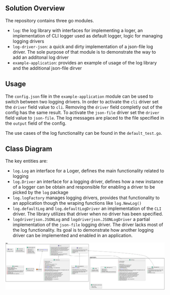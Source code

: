 ## Solution Overview
The repository contains three go modules. 
* `log`: the log library with interfaces for implementing a loger, an implementation of CLI logger used as default logger, logic for managing logging drivers
* `log-driver-json`: a quick and dirty implementation of a json-file log driver. The sole purpose of that module is to demonstrate the way to add an additonal log driver
* `example-application`: provides an example of usage of the log library and the additional json-file dirver

## Usage
The `config.json` file in the `example-application` module can be used to switch between two logging drivers. In order to activate the `cli` driver set the `driver` field value to `cli`. Removing the `driver` field completly out of the config has the same result. To activate the `json-file` driver set the `driver` field value to `json-file`. The log messages are placed to the file specified in the `output` field of the config.

The use cases of the log functionality can be found in the `default_test.go`.

## Class Diagram
The key entities are:
* `log.Log` an interface for a Loger, defines the main functionality related to logging 
* `log.Driver` an interface for a logging driver, defines how a new instance of a logger can be obtain and responsible for enabling a driver to be picked by the `log` package
* `log.logFactory` manages logging drivers, provides that functionality to an application though the wraping functions like `log.NewLog()`
* `log.defaultLog` and `log.defaultLogDriver` an implementation of the `CLI` driver. The library utilizes that driver when no driver has been specified.
* `logdriverjson.JSONLog` and `logdriverjson.JSONLogDriver` a partial implementation of the `json-file` logging driver. The driver lacks most of the log functionality. Its goal is to demonstrate how another logging driver can be implemented and enabled in an application.

![class diagram](./diagram.png)